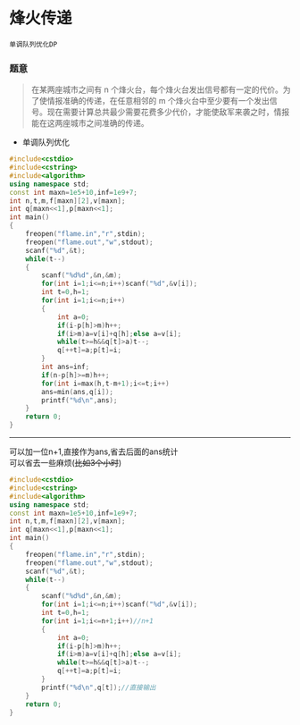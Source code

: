 # 烽火传递

`单调队列优化DP`
### 题意
>在某两座城市之间有 n 个烽火台，每个烽火台发出信号都有一定的代价。为了使情报准确的传递，在任意相邻的 m 个烽火台中至少要有一个发出信号。现在需要计算总共最少需要花费多少代价，才能使敌军来袭之时，情报能在这两座城市之间准确的传递。
- 单调队列优化 
```cpp
#include<cstdio>
#include<cstring>
#include<algorithm>
using namespace std;
const int maxn=1e5+10,inf=1e9+7;
int n,t,m,f[maxn][2],v[maxn];
int q[maxn<<1],p[maxn<<1];
int main()
{
	freopen("flame.in","r",stdin);
	freopen("flame.out","w",stdout);
	scanf("%d",&t);
	while(t--)
	{
		scanf("%d%d",&n,&m);
		for(int i=1;i<=n;i++)scanf("%d",&v[i]); 
		int t=0,h=1;
		for(int i=1;i<=n;i++)
		{ 
			int a=0;
			if(i-p[h]>m)h++;
			if(i>m)a=v[i]+q[h];else a=v[i];
			while(t>=h&&q[t]>a)t--; 
			q[++t]=a;p[t]=i;
		}
		int ans=inf;
		if(n-p[h]>=m)h++;
		for(int i=max(h,t-m+1);i<=t;i++)
		ans=min(ans,q[i]);
		printf("%d\n",ans);
	}
	return 0;
}
```
---
可以加一位n+1,直接作为ans,省去后面的ans统计<br>
可以省去一些麻烦(~~比如3个小时~~)
```cpp
#include<cstdio>
#include<cstring>
#include<algorithm>
using namespace std;
const int maxn=1e5+10,inf=1e9+7;
int n,t,m,f[maxn][2],v[maxn];
int q[maxn<<1],p[maxn<<1];
int main()
{
	freopen("flame.in","r",stdin);
	freopen("flame.out","w",stdout);
	scanf("%d",&t);
	while(t--)
	{
		scanf("%d%d",&n,&m);
		for(int i=1;i<=n;i++)scanf("%d",&v[i]); 
		int t=0,h=1;
		for(int i=1;i<=n+1;i++)//n+1
		{ 
			int a=0;
			if(i-p[h]>m)h++;
			if(i>m)a=v[i]+q[h];else a=v[i];
			while(t>=h&&q[t]>a)t--; 
			q[++t]=a;p[t]=i;
		}
		printf("%d\n",q[t]);//直接输出
	}
	return 0;
}
```
<!--stackedit_data:
eyJoaXN0b3J5IjpbLTE3MDU4NzM2OThdfQ==
-->